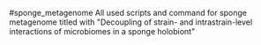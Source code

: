 #sponge_metagenome
All used scripts and command for sponge metagenome titled with "Decoupling of strain- and intrastrain-level interactions of microbiomes in a sponge holobiont"
